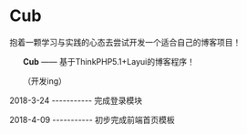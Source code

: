 # Cub
抱着一颗学习与实践的心态去尝试开发一个适合自己的博客项目！

&nbsp; &nbsp; &nbsp; <b>Cub</b> —— 基于ThinkPHP5.1+Layui的博客程序！

&nbsp; &nbsp; &nbsp; （开发ing）

2018-3-24 ----------- 完成登录模块

2018-4-09  ----------- 初步完成前端首页模板
